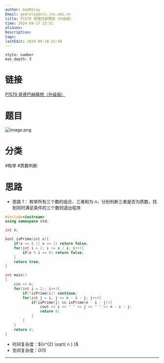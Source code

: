 ```yaml
---
author: GedRelay
Email: gedrelay@stu.jnu.edu.cn
title: P1579 哥德巴赫猜想（升级版）
time: 2024-09-17 22:51
aliases: 
Description: 
tags: 
lastEdit: 2024-09-18-12:48
---
```


```toc
style: number
max_depth: 3
```

# 链接
[P1579 哥德巴赫猜想（升级版）](https://www.luogu.com.cn/problem/P1579) 

# 题目
![image.png](https://ged-pic-bed.oss-cn-guangzhou.aliyuncs.com/img/202409172251089.png)


# 分类
#枚举 #质数判断 

# 思路
- 思路 1：
枚举所有三个数的组合，三者和为 ${n }$，分别判断三者是否为质数，找到同时满足条件的三个数则退出程序


```cpp
#include<iostream>
using namespace std;

int n;

bool isPrime(int x){
    if(x == 0 || x == 1) return false;
    for(int i = 2; i <= x / i; i++){
        if(x % i == 0) return false;
    }
    return true;
}

int main()
{
	cin >> n;
	for(int i = 2;; i++){
	    if(!isPrime(i)) continue;
	    for(int j = i; j <= n - i - j; j++){
	        if(isPrime(j) && isPrime(n - i - j)){
	            cout << i << " " << j << " " << n - i - j;
	            return 0;
	        }
	    }
	}
	return 0;
}
```


- 时间复杂度：${n^{2} \sqrt{ n }  }$ 
- 空间复杂度：${O\left( 1 \right)  }$ 


---

